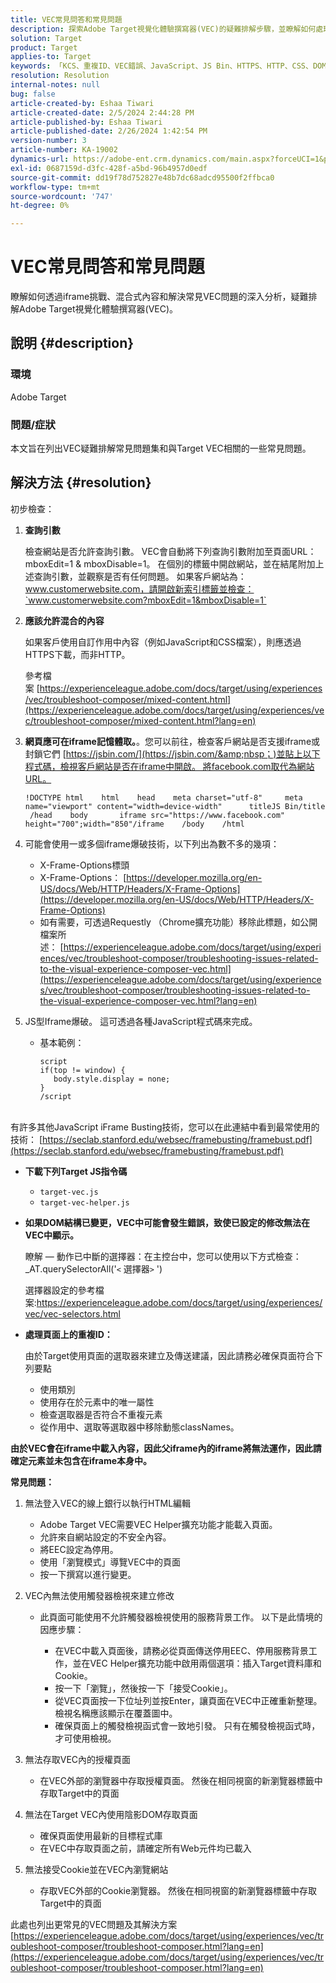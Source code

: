 ```yaml
---
title: VEC常見問答和常見問題
description: 探索Adobe Target視覺化體驗撰寫器(VEC)的疑難排解步驟，並瞭解如何處理iframe問題和混合內容。
solution: Target
product: Target
applies-to: Target
keywords: 「KCS、重複ID、VEC錯誤、JavaScript、JS Bin、HTTPS、HTTP、CSS、DOM結構、EEC、VEC載入問題、陰影DOM、Web元件、常見問題集」
resolution: Resolution
internal-notes: null
bug: false
article-created-by: Eshaa Tiwari
article-created-date: 2/5/2024 2:44:28 PM
article-published-by: Eshaa Tiwari
article-published-date: 2/26/2024 1:42:54 PM
version-number: 3
article-number: KA-19002
dynamics-url: https://adobe-ent.crm.dynamics.com/main.aspx?forceUCI=1&pagetype=entityrecord&etn=knowledgearticle&id=76c6520f-35c4-ee11-9079-6045bd006268
exl-id: 0687159d-d3fc-428f-a5bd-96b4957d0edf
source-git-commit: dd19f78d752827e48b7dc68adcd95500f2ffbca0
workflow-type: tm+mt
source-wordcount: '747'
ht-degree: 0%

---
```


# VEC常見問答和常見問題


瞭解如何透過iframe挑戰、混合式內容和解決常見VEC問題的深入分析，疑難排解Adobe Target視覺化體驗撰寫器(VEC)。

## 說明 {#description}


### 環境

Adobe Target

### 問題/症狀

本文旨在列出VEC疑難排解常見問題集和與Target VEC相關的一些常見問題。


## 解決方法 {#resolution}


初步檢查：

1. <b>查詢引數</b>

   檢查網站是否允許查詢引數。 VEC會自動將下列查詢引數附加至頁面URL：mboxEdit=1 &amp; mboxDisable=1。 在個別的標籤中開啟網站，並在結尾附加上述查詢引數，並觀察是否有任何問題。 如果客戶網站為：www.customerwebsite.com，請開啟新索引標籤並檢查：`www.customerwebsite.com?mboxEdit=1&mboxDisable=1`
2. <b>應該允許混合的內容</b>

   如果客戶使用自訂作用中內容（例如JavaScript和CSS檔案），則應透過HTTPS下載，而非HTTP。

   參考檔案 [https://experienceleague.adobe.com/docs/target/using/experiences/vec/troubleshoot-composer/mixed-content.html](https://experienceleague.adobe.com/docs/target/using/experiences/vec/troubleshoot-composer/mixed-content.html?lang=en)
3. <b>網頁應可在iframe記憶體取。</b>。您可以前往，檢查客戶網站是否支援iframe或封鎖它們 [https://jsbin.com/](https://jsbin.com/&amp;nbsp；)並貼上以下程式碼，檢視客戶網站是否在iframe中開啟。 將facebook.com取代為網站URL。






   ```
   !DOCTYPE html    html    head    meta charset="utf-8"     meta name="viewport" content="width=device-width"      titleJS Bin/title     /head    body       iframe src="https://www.facebook.com" height="700";width="850"/iframe    /body    /html
   ```




4. 可能會使用一或多個iframe爆破技術，以下列出為數不多的幾項：
   - X-Frame-Options標頭
   - X-Frame-Options： [https://developer.mozilla.org/en-US/docs/Web/HTTP/Headers/X-Frame-Options](https://developer.mozilla.org/en-US/docs/Web/HTTP/Headers/X-Frame-Options)
   - 如有需要，可透過Requestly （Chrome擴充功能）移除此標題，如公開檔案所述： [https://experienceleague.adobe.com/docs/target/using/experiences/vec/troubleshoot-composer/troubleshooting-issues-related-to-the-visual-experience-composer-vec.html](https://experienceleague.adobe.com/docs/target/using/experiences/vec/troubleshoot-composer/troubleshooting-issues-related-to-the-visual-experience-composer-vec.html?lang=en)
5. JS型Iframe爆破。 這可透過各種JavaScript程式碼來完成。
   - 基本範例： <br>

     ```
     script
     if(top != window) {
        body.style.display = none;    
     }
     /script
     ```

<br>有許多其他JavaScript iFrame Busting技術，您可以在此連結中看到最常使用的技術： [https://seclab.stanford.edu/websec/framebusting/framebust.pdf](https://seclab.stanford.edu/websec/framebusting/framebust.pdf)


- <b>下載下列Target JS指令碼</b>

   - `target-vec.js`
   - `target-vec-helper.js`
- <b>如果DOM結構已變更，VEC中可能會發生錯誤，致使已設定的修改無法在VEC中顯示。</b>

  瞭解 — 動作已中斷的選擇器：在主控台中，您可以使用以下方式檢查： _AT.querySelectorAll(&#39;`<` 選擇器`>` &#39;)

  選擇器設定的參考檔案:https://experienceleague.adobe.com/docs/target/using/experiences/vec/vec-selectors.html
- <b>處理頁面上的重複ID：</b>

  由於Target使用頁面的選取器來建立及傳送建議，因此請務必確保頁面符合下列要點

   - 使用類別
   - 使用存在於元素中的唯一屬性
   - 檢查選取器是否符合不重複元素
   - 從作用中、選取等選取器中移除動態classNames。


<b>由於VEC會在iframe中載入內容，因此父iframe內的iframe將無法運作，因此請確定元素並未包含在iframe本身中。</b>

<b>常見問題： </b>

1. 無法登入VEC的線上銀行以執行HTML編輯
   - Adobe Target VEC需要VEC Helper擴充功能才能載入頁面。
   - 允許來自網站設定的不安全內容。
   - 將EEC設定為停用。
   - 使用「瀏覽模式」導覽VEC中的頁面
   - 按一下撰寫以進行變更。
2. VEC內無法使用觸發器檢視來建立修改

   - 此頁面可能使用不允許觸發器檢視使用的服務背景工作。 以下是此情境的因應步驟：

      - 在VEC中載入頁面後，請務必從頁面傳送停用EEC、停用服務背景工作，並在VEC Helper擴充功能中啟用兩個選項：插入Target資料庫和Cookie。
      - 按一下「瀏覽」，然後按一下「接受Cookie」。
      - 從VEC頁面按一下位址列並按Enter，讓頁面在VEC中正確重新整理。 檢視名稱應該顯示在覆蓋圖中。
      - 確保頁面上的觸發檢視函式會一致地引發。 只有在觸發檢視函式時，才可使用檢視。
3. 無法存取VEC內的授權頁面

   - 在VEC外部的瀏覽器中存取授權頁面。 然後在相同視窗的新瀏覽器標籤中存取Target中的頁面
4. 無法在Target VEC內使用陰影DOM存取頁面

   - 確保頁面使用最新的目標程式庫
   - 在VEC中存取頁面之前，請確定所有Web元件均已載入
5. 無法接受Cookie並在VEC內瀏覽網站

   - 存取VEC外部的Cookie瀏覽器。 然後在相同視窗的新瀏覽器標籤中存取Target中的頁面


此處也列出更常見的VEC問題及其解決方案
[https://experienceleague.adobe.com/docs/target/using/experiences/vec/troubleshoot-composer/troubleshoot-composer.html?lang=en](https://experienceleague.adobe.com/docs/target/using/experiences/vec/troubleshoot-composer/troubleshoot-composer.html?lang=en)
